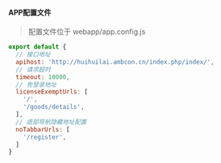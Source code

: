 #### APP配置文件

> 配置文件位于 webapp/app.config.js

```js
export default {
  // 接口地址
  apihost: 'http://huihuilai.ambcon.cn/index.php/index/',
  // 请求超时
  timeout: 10000,
  // 免登录地址
  licenseExemptUrls: [
    '/',
    '/goods/details',
  ],
  // 底部导航隐藏地址配置
  noTabbarUrls: [
    '/register',
  ]
}
```
